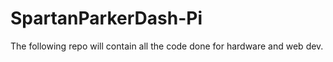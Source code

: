 # SpartanParkerDash-Pi
The following repo will contain all the code done for hardware and web dev. 
